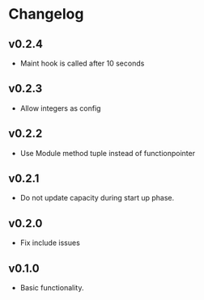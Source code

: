 # Changelog

## v0.2.4

* Maint hook is called after 10 seconds

## v0.2.3

* Allow integers as config

## v0.2.2

* Use Module method tuple instead of functionpointer

## v0.2.1

* Do not update capacity during start up phase.

## v0.2.0

* Fix include issues

## v0.1.0

* Basic functionality.

